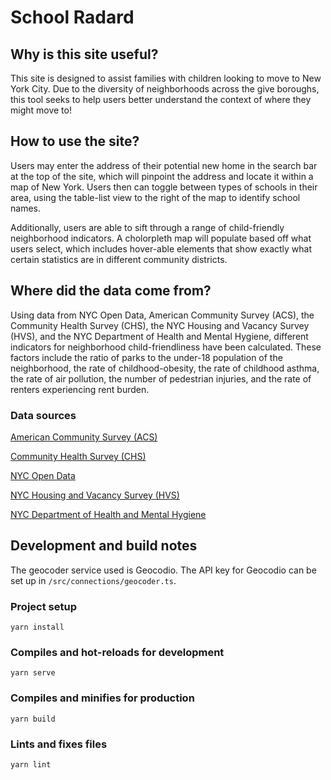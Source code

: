 # School Radard

## Why is this site useful? 

This site is designed to assist families with children looking to move to New York City. Due to the diversity of neighborhoods across the give boroughs, this tool seeks to help users better understand the context of where they might move to!

## How to use the site?

Users may enter the address of their potential new home in the search bar at the top of the site, which will pinpoint the address and locate it within a map of New York. Users then can toggle between types of schools in their area, using the table-list view to the right of the map to identify school names. 

Additionally, users are able to sift through a range of child-friendly neighborhood indicators. A cholorpleth map will populate based off what users select, which includes hover-able elements that show exactly what certain statistics are in different community districts.

## Where did the data come from?

Using data from NYC Open Data, American Community Survey (ACS), the Community Health Survey (CHS), the NYC Housing and Vacancy Survey (HVS), and the NYC Department of Health and Mental Hygiene, different indicators for neighborhood child-friendliness have been calculated. These factors include the ratio of parks to the under-18 population of the neighborhood, the rate of childhood-obesity, the rate of childhood asthma, the rate of air pollution, the number of pedestrian injuries, and the rate of renters experiencing rent burden. 

### Data sources

[American Community Survey (ACS)](https://www.census.gov/acs/www/data/data-tables-and-tools/data-profiles/2015/)

[Community Health Survey (CHS)](https://data.cityofnewyork.us/browse?Dataset-Information_Agency=Department+of+Health+and+Mental+Hygiene+%28DOHMH%29&provenance=official) 

[NYC Open Data](https://data.cityofnewyork.us/Recreation/Parks-Properties/enfh-gkve)

[NYC Housing and Vacancy Survey (HVS)](https://www.census.gov/programs-surveys/nychvs.html )

[NYC Department of Health and Mental Hygiene](https://data.cityofnewyork.us/browse?Dataset-Information_Agency=Department+of+Health+and+Mental+Hygiene+%28DOHMH%29)


## Development and build notes
The geocoder service used is Geocodio. The API key for Geocodio can be set up in `/src/connections/geocoder.ts`.

### Project setup
```
yarn install
```

### Compiles and hot-reloads for development
```
yarn serve
```

### Compiles and minifies for production
```
yarn build
```

### Lints and fixes files
```
yarn lint
```